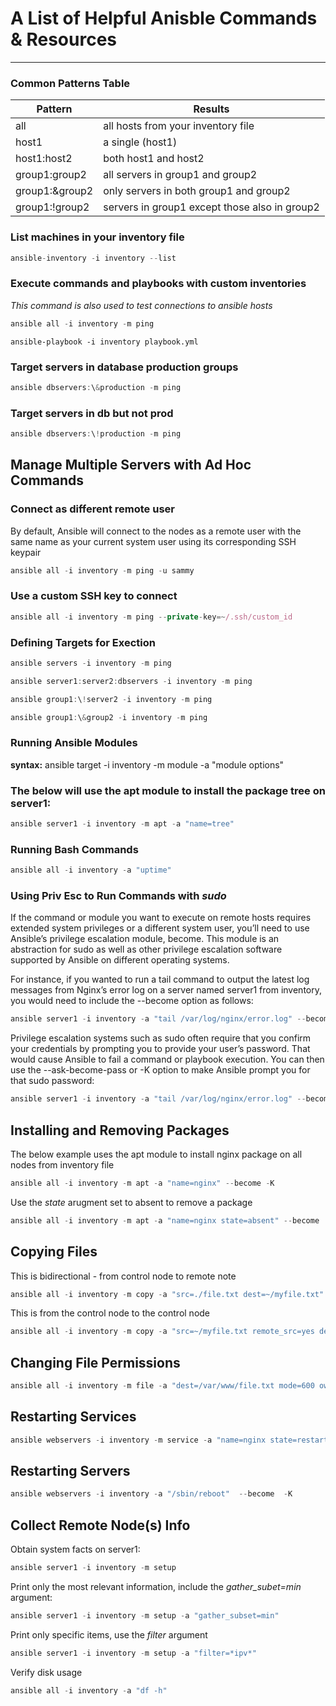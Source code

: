 # A List of Helpful Anisble Commands & Resources
------------------------------------------------

### Common Patterns Table

| Pattern | Results |
| ----------- | ----------- |
| all | all hosts from your inventory file |
| host1 | a single (host1) |
| host1:host2 | both host1 and host2 |
| group1:group2 | all servers in group1 and group2 |
| group1:\&group2 | only servers in both group1 and group2 |
| group1:\!group2 | servers in group1 except those also in group2 |


### List machines in your inventory file

``` JavaScript
ansible-inventory -i inventory --list
```

### Execute commands and playbooks with custom inventories
*This command is also used to test connections to ansible hosts*
``` JavaScript
ansible all -i inventory -m ping
```
```
ansible-playbook -i inventory playbook.yml
```

### Target servers in database production groups

``` JavaScript
ansible dbservers:\&production -m ping
```

### Target servers in db but not prod

``` JavaScript
ansible dbservers:\!production -m ping
```

## Manage Multiple Servers with Ad Hoc Commands

### Connect as different remote user

By default, Ansible will connect to the nodes as a remote user with the same name as your current system user 
using its corresponding SSH keypair

``` JavaScript
ansible all -i inventory -m ping -u sammy
```

### Use a custom SSH key to connect

``` JavaScript
ansible all -i inventory -m ping --private-key=~/.ssh/custom_id
```

### Defining Targets for Exection

``` JavaScript
ansible servers -i inventory -m ping
```

``` JavaScript
ansible server1:server2:dbservers -i inventory -m ping
```

``` JavaScript
ansible group1:\!server2 -i inventory -m ping
```

``` JavaScript
ansible group1:\&group2 -i inventory -m ping
```

### Running Ansible Modules

**syntax:** ansible target -i inventory -m module -a "module options"

### The below will use the apt module to install the package tree on server1:
``` JavaScript
ansible server1 -i inventory -m apt -a "name=tree"
```

### Running Bash Commands

``` JavaScript
ansible all -i inventory -a "uptime"
```

### Using Priv Esc to Run Commands with *sudo*

If the command or module you want to execute on remote hosts requires extended system privileges or a different system user, you’ll need to use Ansible’s privilege escalation module, become. This module is an abstraction for sudo as well as other privilege escalation software supported by Ansible on different operating systems.

For instance, if you wanted to run a tail command to output the latest log messages from Nginx’s error log on a server named server1 from inventory, you would need to include the --become option as follows:

``` JavaScript
ansible server1 -i inventory -a "tail /var/log/nginx/error.log" --become
```

Privilege escalation systems such as sudo often require that you confirm your credentials by prompting you to provide your user’s password. That would cause Ansible to fail a command or playbook execution. You can then use the --ask-become-pass or -K option to make Ansible prompt you for that sudo password:

``` JavaScript
ansible server1 -i inventory -a "tail /var/log/nginx/error.log" --become -K
```

## Installing and Removing Packages

The below example uses the apt module to install nginx package on all nodes from inventory file

``` JavaScript
ansible all -i inventory -m apt -a "name=nginx" --become -K
```

Use the *state* arugment set to absent to remove a package
``` JavaScript
ansible all -i inventory -m apt -a "name=nginx state=absent" --become  -K
```

## Copying Files

This is bidirectional - from control node to remote note
``` JavaScript
ansible all -i inventory -m copy -a "src=./file.txt dest=~/myfile.txt"
```

This is from the control node to the control node

``` JavaScript
ansible all -i inventory -m copy -a "src=~/myfile.txt remote_src=yes dest=./file.txt"
```

## Changing File Permissions

``` JavaScript
ansible all -i inventory -m file -a "dest=/var/www/file.txt mode=600 owner=sammy group=sammy" --become  -K
```

## Restarting Services

``` JavaScript
ansible webservers -i inventory -m service -a "name=nginx state=restarted" --become  -K
```

## Restarting Servers

``` JavaScript
ansible webservers -i inventory -a "/sbin/reboot"  --become  -K
```

## Collect Remote Node(s) Info

Obtain system facts on server1:
``` JavaScript
ansible server1 -i inventory -m setup
```

Print only the most relevant information, include the *gather_subet=min* argument:

``` JavaScript
ansible server1 -i inventory -m setup -a "gather_subset=min"
```

Print only specific items, use the *filter* argument

``` JavaScript
ansible server1 -i inventory -m setup -a "filter=*ipv*"
```

Verify disk usage

``` JavaScript
ansible all -i inventory -a "df -h"
```

### 

``` JavaScript
```

### 

``` JavaScript
```

### 

``` JavaScript
```

### 

``` JavaScript
```

### 

``` JavaScript
```

### 

``` JavaScript
```

### 

``` JavaScript
```

### 

``` JavaScript
```

### 

``` JavaScript
```

### 

``` JavaScript
```

### 

``` JavaScript
```

### 

``` JavaScript
```

### 

``` JavaScript
```

### 

``` JavaScript
```

### 

``` JavaScript
```

### 

``` JavaScript
```

### 

``` JavaScript
```

### 

``` JavaScript
```

### 

``` JavaScript
```

### 

``` JavaScript
```

### 

``` JavaScript
```

### 

``` JavaScript
```

### 

``` JavaScript
```

### 

``` JavaScript
```

### 

``` JavaScript
```

### 

``` JavaScript
```

### 

``` JavaScript
```

### 

``` JavaScript
```

### 

``` JavaScript
```

### 

``` JavaScript
```

### 

``` JavaScript
```

### 

``` JavaScript
```

### 

``` JavaScript
```

### 

``` JavaScript
```

### 

``` JavaScript
```

### 

``` JavaScript
```

### 

``` JavaScript
```

### 

``` JavaScript
```

### 

``` JavaScript
```

### 

``` JavaScript
```

### 

``` JavaScript
```

### 

``` JavaScript
```

### 

``` JavaScript
```

### 

``` JavaScript
```

### 

``` JavaScript
```

### 

``` JavaScript
```

### 

``` JavaScript
```

### 

``` JavaScript
```

### 

``` JavaScript
```

### 

``` JavaScript
```

### 

``` JavaScript
```

### 

``` JavaScript
```

### 

``` JavaScript
```

### 

``` JavaScript
```

### 

``` JavaScript
```

### 

``` JavaScript
```

### 

``` JavaScript
```

### 

``` JavaScript
```

### 

``` JavaScript
```

### 

``` JavaScript
```

### 

``` JavaScript
```

### 

``` JavaScript
```

### 

``` JavaScript
```

### 

``` JavaScript
```

### 

``` JavaScript
```

### 

``` JavaScript
```

### 

``` JavaScript
```

### 

``` JavaScript
```

### 

``` JavaScript
```

### 

``` JavaScript
```

### 

``` JavaScript
```

### 

``` JavaScript
```

### 

``` JavaScript
```

### 

``` JavaScript
```

### 

``` JavaScript
```

### 

``` JavaScript
```

### 

``` JavaScript
```

### 

``` JavaScript
```

### 

``` JavaScript
```

### 

``` JavaScript
```

### 

``` JavaScript
```

### 

``` JavaScript
```

### 

``` JavaScript
```

### 

``` JavaScript
```

### 

``` JavaScript
```

### 

``` JavaScript
```

### 

``` JavaScript
```

### 

``` JavaScript
```

### 

``` JavaScript
```

### 

``` JavaScript
```

### 

``` JavaScript
```

### 

``` JavaScript
```

### 

``` JavaScript
```

### 

``` JavaScript
```

### 

``` JavaScript
```

### 

``` JavaScript
```

### 

``` JavaScript
```

### 

``` JavaScript
```

### 

``` JavaScript
```

### 

``` JavaScript
```

### 

``` JavaScript
```

### 

``` JavaScript
```

### 

``` JavaScript
```

### 

``` JavaScript
```

### 

``` JavaScript
```

### 

``` JavaScript
```

### 

``` JavaScript
```

### 

``` JavaScript
```

### 

``` JavaScript
```

### 

``` JavaScript
```

### 

``` JavaScript
```

### 

``` JavaScript
```

### 

``` JavaScript
```

### 

``` JavaScript
```

### 

``` JavaScript
```

### 

``` JavaScript
```

### 

``` JavaScript
```

### 

``` JavaScript
```

### 

``` JavaScript
```

### 

``` JavaScript
```

### 

``` JavaScript
```

### 

``` JavaScript
```

### 

``` JavaScript
```

### 

``` JavaScript
```

### 

``` JavaScript
```

### 

``` JavaScript
```

### 

``` JavaScript
```

### 

``` JavaScript
```

### 

``` JavaScript
```

### 

``` JavaScript
```

### 

``` JavaScript
```

### 

``` JavaScript
```

### 

``` JavaScript
```

### 

``` JavaScript
```

### 

``` JavaScript
```

### 

``` JavaScript
```

### 

``` JavaScript
```

### 

``` JavaScript
```

### 

``` JavaScript
```

### 

``` JavaScript
```

### 

``` JavaScript
```

### 

``` JavaScript
```

### 

``` JavaScript
```

### 

``` JavaScript
```

### 

``` JavaScript
```

### 

``` JavaScript
```

### 

``` JavaScript
```

### 

``` JavaScript
```

### 

``` JavaScript
```

### 

``` JavaScript
```

### 

``` JavaScript
```

### 

``` JavaScript
```

### 

``` JavaScript
```

### 

``` JavaScript
```

### 

``` JavaScript
```

### 

``` JavaScript
```

### 

``` JavaScript
```

### 

``` JavaScript
```

### 

``` JavaScript
```

### 

``` JavaScript
```

### 

``` JavaScript
```

### 

``` JavaScript
```

### 

``` JavaScript
```

### 

``` JavaScript
```

### 

``` JavaScript
```

### 

``` JavaScript
```

### 

``` JavaScript
```

### 

``` JavaScript
```

### 

``` JavaScript
```

### 

``` JavaScript
```

### 

``` JavaScript
```

### 

``` JavaScript
```

### 

``` JavaScript
```

### 

``` JavaScript
```

### 

``` JavaScript
```

### 

``` JavaScript
```

### 

``` JavaScript
```

### 

``` JavaScript
```

### 

``` JavaScript
```

### 

``` JavaScript
```

### 

``` JavaScript
```

### 

``` JavaScript
```

### 

``` JavaScript
```

### 

``` JavaScript
```

### 

``` JavaScript
```

### 

``` JavaScript
```

### 

``` JavaScript
```

### 

``` JavaScript
```

### 

``` JavaScript
```

### 

``` JavaScript
```

### 

``` JavaScript
```

### 

``` JavaScript
```

### 

``` JavaScript
```

### 

``` JavaScript
```

### 

``` JavaScript
```

### 

``` JavaScript
```

### 

``` JavaScript
```

### 

``` JavaScript
```

### 

``` JavaScript
```

### 

``` JavaScript
```

### 

``` JavaScript
```

### 

``` JavaScript
```

### 

``` JavaScript
```

### 

``` JavaScript
```

### 

``` JavaScript
```

### 

``` JavaScript
```

### 

``` JavaScript
```

### 

``` JavaScript
```

### 

``` JavaScript
```

### 

``` JavaScript
```

### 

``` JavaScript
```

### 

``` JavaScript
```

### 

``` JavaScript
```

### 

``` JavaScript
```

### 

``` JavaScript
```
